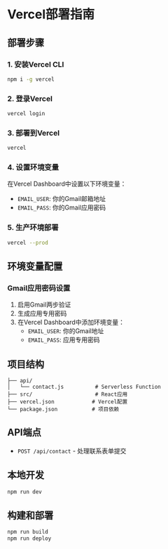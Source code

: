 # Vercel部署指南

## 部署步骤

### 1. 安装Vercel CLI
```bash
npm i -g vercel
```

### 2. 登录Vercel
```bash
vercel login
```

### 3. 部署到Vercel
```bash
vercel
```

### 4. 设置环境变量
在Vercel Dashboard中设置以下环境变量：
- `EMAIL_USER`: 你的Gmail邮箱地址
- `EMAIL_PASS`: 你的Gmail应用密码

### 5. 生产环境部署
```bash
vercel --prod
```

## 环境变量配置

### Gmail应用密码设置
1. 启用Gmail两步验证
2. 生成应用专用密码
3. 在Vercel Dashboard中添加环境变量：
   - `EMAIL_USER`: 你的Gmail地址
   - `EMAIL_PASS`: 应用专用密码

## 项目结构
```
├── api/
│   └── contact.js          # Serverless Function
├── src/                    # React应用
├── vercel.json            # Vercel配置
└── package.json           # 项目依赖
```

## API端点
- `POST /api/contact` - 处理联系表单提交

## 本地开发
```bash
npm run dev
```

## 构建和部署
```bash
npm run build
npm run deploy
```
